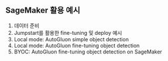 
## SageMaker 활용 예시

01. 데이터 준비
02. Jumpstart를 활용한 fine-tuning 및 deploy 예시
03. Local mode: AutoGluon simple object detection
04. Local mode: AutoGluon fine-tuning object detection
05. BYOC: AutoGluon fine-tuning object detection on SageMaker

